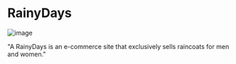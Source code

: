# RainyDays
![image](https://www.shopnorwaymks.no/wp-content/uploads/2024/02/Screenshot-2023-12-10-200419.png)

"A RainyDays is an e-commerce site that exclusively sells raincoats for men and women."

